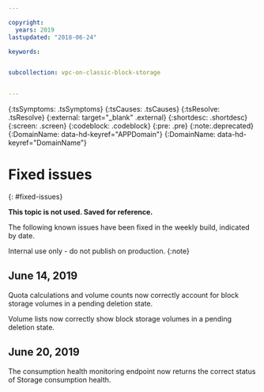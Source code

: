 ```yaml
---

copyright:
  years: 2019
lastupdated: "2018-06-24"

keywords:


subcollection: vpc-on-classic-block-storage


---
```


{:tsSymptoms: .tsSymptoms}
{:tsCauses: .tsCauses}
{:tsResolve: .tsResolve}
{:external: target="_blank" .external}
{:shortdesc: .shortdesc}
{:screen: .screen}
{:codeblock: .codeblock}
{:pre: .pre}
{:note:.deprecated}
{:DomainName: data-hd-keyref="APPDomain"}
{:DomainName: data-hd-keyref="DomainName"}

# Fixed issues
{: #fixed-issues}

**This topic is not used. Saved for reference.**

The following known issues have been fixed in the weekly build, indicated by date.

Internal use only - do not publish on production.
{:note}

## June 14, 2019

Quota calculations and volume counts now correctly account for block storage volumes in a pending deletion state.

Volume lists now correctly show block storage volumes in a pending deletion state.

## June 20, 2019

The consumption health monitoring endpoint now returns the correct status of Storage consumption health.
